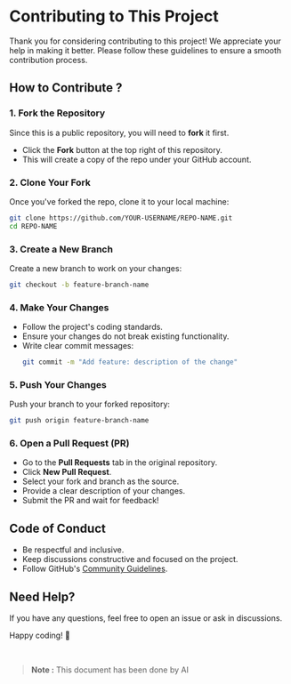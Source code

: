 # Contributing to This Project

Thank you for considering contributing to this project! We appreciate your help in making it better. Please follow these guidelines to ensure a smooth contribution process.

## How to Contribute ?

### 1. Fork the Repository
Since this is a public repository, you will need to **fork** it first.
- Click the **Fork** button at the top right of this repository.
- This will create a copy of the repo under your GitHub account.

### 2. Clone Your Fork
Once you've forked the repo, clone it to your local machine:
```sh
git clone https://github.com/YOUR-USERNAME/REPO-NAME.git
cd REPO-NAME
```

### 3. Create a New Branch
Create a new branch to work on your changes:
```sh
git checkout -b feature-branch-name
```

### 4. Make Your Changes
- Follow the project's coding standards.
- Ensure your changes do not break existing functionality.
- Write clear commit messages:
  ```sh
  git commit -m "Add feature: description of the change"
  ```

### 5. Push Your Changes
Push your branch to your forked repository:
```sh
git push origin feature-branch-name
```

### 6. Open a Pull Request (PR)
- Go to the **Pull Requests** tab in the original repository.
- Click **New Pull Request**.
- Select your fork and branch as the source.
- Provide a clear description of your changes.
- Submit the PR and wait for feedback!

## Code of Conduct
- Be respectful and inclusive.
- Keep discussions constructive and focused on the project.
- Follow GitHub's [Community Guidelines](https://docs.github.com/en/github/site-policy/github-community-guidelines).

## Need Help?
If you have any questions, feel free to open an issue or ask in discussions.

Happy coding! 🚀

<br>

> **Note :**
> This document has been done by AI
